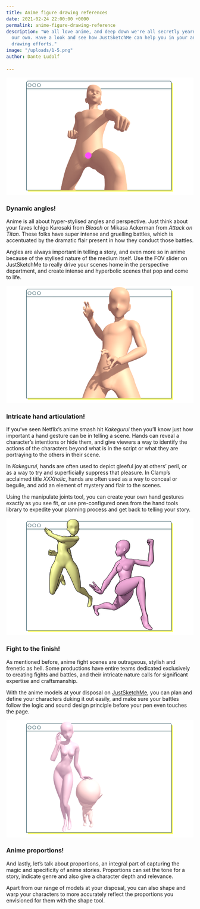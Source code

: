```yaml
---
title: Anime figure drawing references
date: 2021-02-24 22:00:00 +0000
permalink: anime-figure-drawing-reference
description: "We all love anime, and deep down we're all secretly yearning to make
  our own. Have a look and see how JustSketchMe can help you in your anime and manga
  drawing efforts."
image: "/uploads/1-5.png"
author: Dante Ludolf

---
```

![](/uploads/2-7.png)

### Dynamic angles!

Anime is all about hyper-stylised angles and perspective. Just think about your faves Ichigo Kurosaki from _Bleach_ or Mikasa Ackerman from _Attack on Titan_. These folks have super intense and gruelling battles, which is accentuated by the dramatic flair present in how they conduct those battles.

Angles are always important in telling a story, and even more so in anime because of the stylised nature of the medium itself. Use the FOV slider on JustSketchMe to really drive your scenes home in the perspective department, and create intense and hyperbolic scenes that pop and come to life.

![](/uploads/3-7.png)

### Intricate hand articulation!

If you’ve seen Netflix’s anime smash hit _Kakegurui_ then you’ll know just how important a hand gesture can be in telling a scene. Hands can reveal a character’s intentions or hide them, and give viewers a way to identify the actions of the characters beyond what is in the script or what they are portraying to the others in their scene.

In _Kakegurui_, hands are often used to depict gleeful joy at others’ peril, or as a way to try and superficially suppress that pleasure. In Clamp’s acclaimed title _XXXholic_, hands are often used as a way to conceal or beguile, and add an element of mystery and flair to the scenes.

Using the manipulate joints tool, you can create your own hand gestures exactly as you see fit, or use pre-configured ones from the hand tools library to expedite your planning process and get back to telling your story.

![](/uploads/4-7.png)

### Fight to the finish!

As mentioned before, anime fight scenes are outrageous, stylish and frenetic as hell. Some productions have entire teams dedicated exclusively to creating fights and battles, and their intricate nature calls for significant expertise and craftsmanship.

With the anime models at your disposal on [JustSketchMe](https://justsketch.me/), you can plan and define your characters duking it out easily, and make sure your battles follow the logic and sound design principle before your pen even touches the page.

![](/uploads/5-6.png)

### Anime proportions!

And lastly, let’s talk about proportions, an integral part of capturing the magic and specificity of anime stories. Proportions can set the tone for a story, indicate genre and also give a character depth and relevance.

Apart from our range of models at your disposal, you can also shape and warp your characters to more accurately reflect the proportions you envisioned for them with the shape tool.